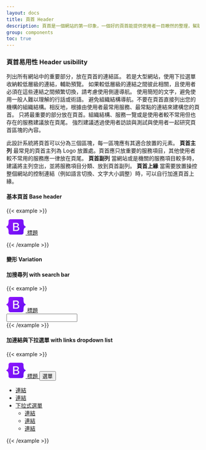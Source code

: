 ```yaml
---
layout: docs
title: 頁首 Header
description: 頁首是一個網站的第一印象，一個好的頁首能提供使用者一目瞭然的整理，幫助使用者對網站的架構與規模有概念。清楚的架構能夠幫助使用者辨認出所在位置，並且被迅速地引導到達特定頁面。另一方面，頁首也扮演者當使用者迷路時可以總是找到並回到的地方。
group: components
toc: true
---
```


### 頁首易用性 Header usibility

列出所有網站中的重要部分，放在頁首的連結區。
若是大型網站，使用下拉選單收納較低層級的連結，輔助預覽。
如果較低層級的連結之間彼此相關，且使用者必須在這些連結之間頻繁切換，請考慮使用側邊導航。
使用簡短的文字，避免使用一般人難以理解的行話或術語。
避免組織結構導航。不要在頁首直接列出您的機構的組織結構。相反地，根據由使用者最常用服務、最常點的連結來建構您的頁首。
只將最重要的部分放在頁首。組織結構、服務一覽或是使用者較不常用但也存在的服務建議放在頁尾。
強烈建議透過使用者訪談與測試與使用者一起研究頁首區塊的內容。

此設計系統將頁首可以分為三個區塊，每一區塊應有其適合放置的元素。
**頁首主列** 最常見的頁首主列為 Logo 放置處。頁首應只放重要的服務項目，其他使用者較不常用的服務應一律放在頁尾。
**頁首副列** 當網站或是機關的服務項目較多時，建議將主列空出，並將服務項目分類、放到頁首副列。
**頁首上緣** 當需要放置操控整個網站的控制連結（例如語言切換、文字大小調整）時，可以自行加進頁首上緣。

#### 基本頁首 Base header

{{< example >}}

<nav class="navbar navbar-light bg-light">
  <div class="container-fluid">
    <a class="navbar-brand" href="#">
      <img src="/docs/5.1/assets/brand/bootstrap-logo.svg" alt="" width="50" height="40" class="d-inline-block">
      標題
    </a>
  </div>
</nav>

{{< /example >}}

#### 變形 Variation

#### 加搜尋列 with search bar

{{< example >}}

<nav class="navbar navbar-light bg-light">
  <div class="container-fluid">
    <a class="navbar-brand" href="#">
      <img src="/docs/5.1/assets/brand/bootstrap-logo.svg" alt="" width="50" height="40" class="d-inline-block">
      標題
    </a>
    <form class="d-flex">
      <input type="text" class="form-control" placeholder="" aria-label="Username">
      <span class="input-group-text"><i class="bi bi-search"></i></span>
    </form>
  </div>
</nav>
{{< /example >}}

#### 加連結與下拉選單 with links dropdown list

{{< example >}}

<nav class="navbar navbar-expand-lg bg-light">
  <div class="container-fluid">
    <a class="navbar-brand" href="#">
      <img src="/docs/5.1/assets/brand/bootstrap-logo.svg" alt="" width="50" height="40" class="d-inline-block">
      標題
    </a>
    <button class="navbar-toggler" type="button" data-bs-toggle="collapse" data-bs-target="#navbarSupportedContent" aria-controls="navbarSupportedContent" aria-expanded="false" aria-label="Toggle navigation">
      <i class="bi bi-list menu-icon"></i>選單
    </button>
    <div class="collapse navbar-collapse" id="navbarSupportedContent">
      <ul class="navbar-nav ms-auto mb-2 mb-lg-0">
        <li class="nav-item">
          <a class="nav-link" aria-current="page" href="#">連結</a>
        </li>
        <li class="nav-item">
          <a class="nav-link" href="#">連結</a>
        </li>
        <li class="nav-item dropdown">
          <a class="nav-link dropdown-toggle" href="#" id="navbarDropdown" role="button" data-bs-toggle="dropdown" aria-expanded="false">
            下拉式選單
          </a>
          <ul class="dropdown-menu" aria-labelledby="navbarDropdown">
            <li><a class="dropdown-item" href="#">連結</a></li>
            <li><a class="dropdown-item" href="#">連結</a></li>
            <li><a class="dropdown-item" href="#">連結</a></li>
          </ul>
        </li>
      </ul>
    </div>
  </div>
</nav>
{{< /example >}}
